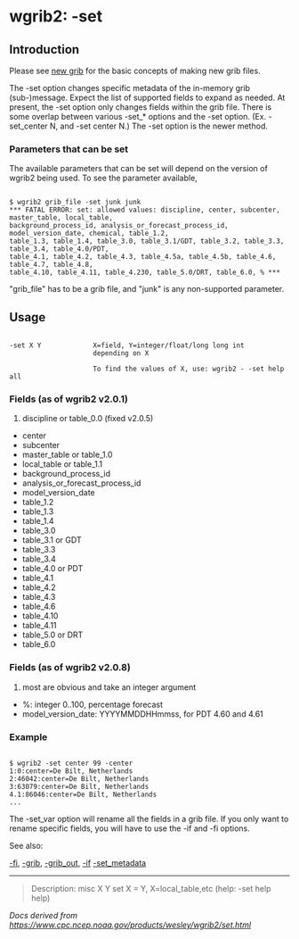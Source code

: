 # wgrib2: -set

## Introduction

Please see [new grib](./new_grib.md) for the basic
concepts of making new grib files.

The -set option changes specific metadata
of the in-memory grib (sub-)message. Expect the list of
supported fields to expand as needed. At present, the
-set option only changes fields
within the grib file. There is some overlap between various
-set\_\* options and the -set option. (Ex. -set_center N, and -set center N.)
The -set option is the newer method.

### Parameters that can be set

The available parameters that can be set will depend on the version of wgrib2 being used.
To see the parameter available,

```

$ wgrib2 grib_file -set junk junk
*** FATAL ERROR: set: allowed values: discipline, center, subcenter, master_table, local_table,
background_process_id, analysis_or_forecast_process_id, model_version_date, chemical, table_1.2,
table_1.3, table_1.4, table_3.0, table_3.1/GDT, table_3.2, table_3.3, table_3.4, table_4.0/PDT,
table_4.1, table_4.2, table_4.3, table_4.5a, table_4.5b, table_4.6, table_4.7, table_4.8,
table_4.10, table_4.11, table_4.230, table_5.0/DRT, table_6.0, % ***

```

"grib_file" has to be a grib file, and "junk" is any non-supported parameter.

## Usage

```

-set X Y             X=field, Y=integer/float/long long int
                     depending on X

                     To find the values of X, use: wgrib2 - -set help all

```

### Fields (as of wgrib2 v2.0.1)

1. discipline or table_0.0 (fixed v2.0.5)

- center
- subcenter
- master_table or table_1.0
- local_table or table_1.1
- background_process_id
- analysis_or_forecast_process_id
- model_version_date
- table_1.2
- table_1.3
- table_1.4
- table_3.0
- table_3.1 or GDT
- table_3.3
- table_3.4
- table_4.0 or PDT
- table_4.1
- table_4.2
- table_4.3
- table_4.6
- table_4.10
- table_4.11
- table_5.0 or DRT
- table_6.0

### Fields (as of wgrib2 v2.0.8)

1. most are obvious and take an integer argument

- %: integer 0..100, percentage forecast
- model_version_date: YYYYMMDDHHmmss, for PDT 4.60 and 4.61

### Example

```

$ wgrib2 -set center 99 -center
1:0:center=De Bilt, Netherlands
2:46042:center=De Bilt, Netherlands
3:63079:center=De Bilt, Netherlands
4.1:86046:center=De Bilt, Netherlands
...

```

The -set_var option will rename
all the fields in a grib file. If you only want to rename
specific fields, you will have to use the
-if and -fi options.

See also:

[-fi](fi.md),
[-grib](grib.md),
[-grib_out](grib_out.md),
[-if](if.md)
[-set_metadata](set_metadata.md)

---

> Description: misc X Y set X = Y, X=local_table,etc (help: -set help help)

_Docs derived from <https://www.cpc.ncep.noaa.gov/products/wesley/wgrib2/set.html>_
